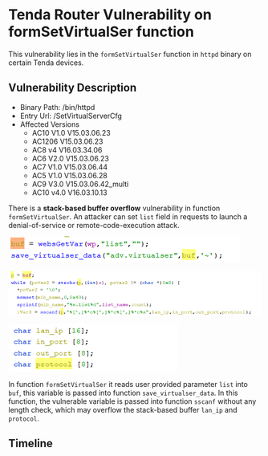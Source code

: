 # Tenda Router Vulnerability on formSetVirtualSer function

This vulnerability lies in the `formSetVirtualSer` function in `httpd` binary on certain Tenda devices.

## Vulnerability Description

* Binary Path: /bin/httpd
* Entry Url: /SetVirtualServerCfg
* Affected Versions
    * AC10 V1.0 V15.03.06.23
    * AC1206 V15.03.06.23
    * AC8 v4 V16.03.34.06
    * AC6 V2.0 V15.03.06.23
    * AC7 V1.0 V15.03.06.44
    * AC5 V1.0 V15.03.06.28
    * AC9 V3.0 V15.03.06.42_multi
    * AC10 v4.0 V16.03.10.13

    
There is a **stack-based buffer overflow** vulnerability in function `formSetVirtualSer`. An attacker can set `list` field in requests to launch a denial-of-service or remote-code-execution attack.

![Vulnerability Function1](./vuln1.png)

![Vulnerability Function2](./vuln2.png)

![Vulnerability Function3](./vuln3.png)

In function `formSetVirtualSer` it reads user provided parameter `list` into `buf`, this variable is passed into function `save_virtualser_data`. In this function, the vulnerable variable is passed into function `sscanf` without any length check, which may overflow the stack-based buffer `lan_ip` and `protocol`.

## Timeline

